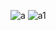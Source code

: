 ![a](https://github.com/RpalmaB/EXAMEN/assets/135441862/ee094b83-6d41-4442-a8b1-63d63f48fee6)
![a1](https://github.com/RpalmaB/EXAMEN/assets/135441862/065a9399-ab49-4872-8de6-64fd54bf5303)
